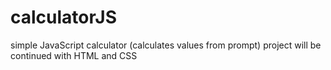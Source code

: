 # calculatorJS

simple JavaScript calculator (calculates values from prompt)
project will be continued with HTML and CSS
